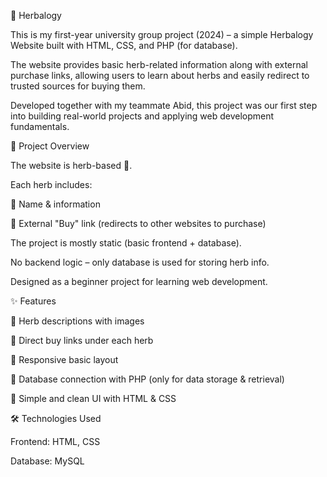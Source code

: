 🌿 Herbalogy 

This is my first-year university group project (2024) – a simple Herbalogy Website built with HTML, CSS, and PHP (for database).

The website provides basic herb-related information along with external purchase links, allowing users to learn about herbs and easily redirect to trusted sources for buying them.

Developed together with my teammate Abid, this project was our first step into building real-world projects and applying web development fundamentals.

📖 Project Overview

The website is herb-based 🌱.

Each herb includes:

   🌿 Name & information
  
   🛒 External "Buy" link (redirects to other websites to purchase)

The project is mostly static (basic frontend + database).

No backend logic – only database is used for storing herb info.

Designed as a beginner project for learning web development.


✨ Features

🌱 Herb descriptions with images

🔗 Direct buy links under each herb

📱 Responsive basic layout

💾 Database connection with PHP (only for data storage & retrieval)

🎨 Simple and clean UI with HTML & CSS

🛠️ Technologies Used

  Frontend: HTML, CSS

  Database: MySQL
